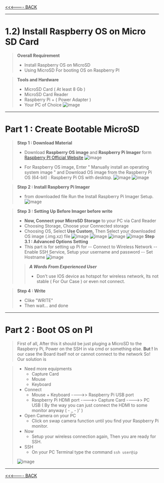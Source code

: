 [<<<---- BACK](./)
* * * 
# 1.2) Install Raspberry OS on Micro SD Card

> **Overall Requirement**
>  - Install Raspberry OS on MicroSD
>  - Using MicroSD For booting OS on Raspberry PI

> **Tools and Hardware**
> - MicroSD Card ( At least 8 Gb )
> - MicroSD Card Reader
> - Raspberry Pi + ( Power Adapter )
> - Your PC of Choice
> ![image](https://user-images.githubusercontent.com/109336369/193408372-2367dddf-f3c1-4522-9e9b-2e457fdd553a.png)
> 

* * *
# Part 1 : Create Bootable MicroSD

> **Step 1 :  Download  Material**
> - Download **Raspberry OS image** and **Raspberry Pi Imager** form [Raspberry PI Official Website](https://www.raspberrypi.com/software/)
> ![image](https://user-images.githubusercontent.com/109336369/193320710-d3ed6060-595c-4110-b25e-7083aa037526.png)
> 
> - For  Raspberry OS image, Enter " Manually install an operating system image " and Download OS image from the Raspberry Pi OS (64-bit) : Raspberry Pi OS with desktop.
> ![image](https://user-images.githubusercontent.com/109336369/193320759-e41ebb66-a44a-4d8b-9a13-f161ea6e91d2.png)
> ![image](https://user-images.githubusercontent.com/109336369/193320813-a755b62f-bbd8-41d2-ad33-e84bf7f17d2a.png)


> **Step 2 : Install Raspberry Pi Imager**
> - from downloaded file Run the Install Raspberry Pi Imager Setup.
>![image](https://user-images.githubusercontent.com/109336369/193320897-9665678b-9186-4789-a0f9-ad11ec342c4c.png)


> **Step 3 : Setting Up Before Imager before write**
> - **Now, Connect your MicroSD Storage** to your PC via Card Reader
> - Choosing Storage, Choose your Connected storage
> -  Choosing OS, Select **Use Custom,** Then Select your downloaded OS image (.img.xz) file
>  ![image](https://user-images.githubusercontent.com/109336369/193320987-c368a76e-c245-41f0-8cde-03951d9bd8e3.png)
>  ![image](https://user-images.githubusercontent.com/109336369/193321024-23e05518-6596-4622-952a-4aa66713d225.png)
>  ![image](https://user-images.githubusercontent.com/109336369/193321063-05e0bd28-1bb5-466e-b72c-8bab3c621e01.png)
>  ![image](https://user-images.githubusercontent.com/109336369/193321085-c0770cec-986c-4f00-b65c-1c25c8fa05df.png)
>  **Step 3.1 : Advanced Options Setting**
>  - This part is for setting up Pi for 
>  -- Connect to Wireless Network
>  -- Enable SSH Service, Setup your username and password
>  -- Set Hostname
>  ![image](https://user-images.githubusercontent.com/109336369/193321344-734c3e86-0e55-4141-9429-4ee463219d02.png)
>   > ***A Words From Experienced User***
>   >  - Don't use IOS device as hotspot for wireless network, Its not stable ( For Our Case ) or even not connect.
>  

> **Step 4 : Write**
> - Clike "WRITE"
> - Then wait... and done
>  

* * * 
# Part 2 : Boot OS on PI

> First of all, After this it should be just pluging a MicroSD to the Raspberry Pi, Power on the SSH in via cmd or something else.
> **But !** In our case the Board itself not or cannot connect to the network
>  So! Our solution is 


> - Need more equipments 
>   - Capture Card
>   - Mouse
>   - Keyboard
> - Connect 
>   - Mouse + Keyboard ---->> Raspberry Pi USB port
>   - Raspberry Pi HDMI port ---->> Capture Card ---->> PC USB ( By the way you can just connect the HDMI to some monitor anyway ( - _ -  )'  )
> - Open Camera on your PC 
>   - Click on swap camera function until you find your Raspberry Pi monitor.
> - Now
>   - Setup your wireless connection again, Then you are ready for SSH.
> - SSH
>   - On your PC Terminal type the command
>        `ssh user@ip` 
>
>![image](https://user-images.githubusercontent.com/109336369/193408989-17c07fcc-7d89-4f4e-858c-6defc62fa784.png)

* * *

[<<<---- BACK](./)




